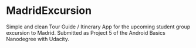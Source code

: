 # MadridExcursion
Simple and clean Tour Guide / Itinerary App for the upcoming student group excursion to Madrid. Submitted as Project 5 of the Android Basics Nanodegree with Udacity.
